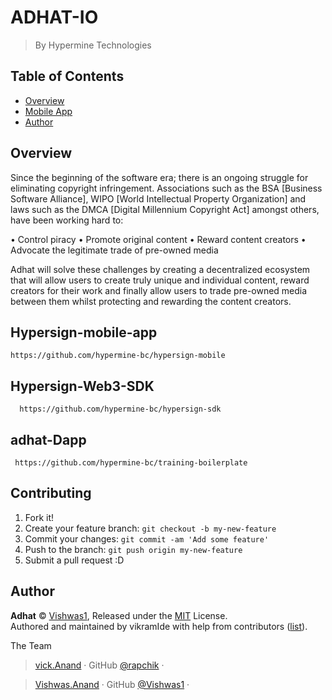 # ADHAT-IO 

> By Hypermine Technologies

## Table of Contents

<!-- toc -->

- [Overview](#user-content-overview)
- [Mobile App](#user-content-mobile-app)
- [Author](#author)

<!-- tocstop -->

## Overview

Since the beginning of the software era; there is an ongoing struggle for eliminating copyright infringement. Associations such as the BSA [Business Software Alliance], WIPO [World Intellectual Property Organization] and laws such as the DMCA [Digital Millennium Copyright Act] amongst others, have been working hard to:

• Control piracy • Promote original content • Reward content creators • Advocate the legitimate trade of pre-owned media

Adhat will solve these challenges by creating a decentralized ecosystem that will allow users to create truly unique and individual content, reward creators for their work and finally allow users to trade pre-owned media between them whilst protecting and rewarding the content creators.

## Hypersign-mobile-app
 
 ```
 https://github.com/hypermine-bc/hypersign-mobile
  ```

## Hypersign-Web3-SDK
 
```
  https://github.com/hypermine-bc/hypersign-sdk
  ```

## adhat-Dapp
 
 ```
  https://github.com/hypermine-bc/training-boilerplate
  ```

## Contributing

1. Fork it!
2. Create your feature branch: `git checkout -b my-new-feature`
3. Commit your changes: `git commit -am 'Add some feature'`
4. Push to the branch: `git push origin my-new-feature`
5. Submit a pull request :D

## Author

**Adhat** © [Vishwas1](https://github.com/Vishwas1), Released under the [MIT](./LICENSE) License.<br>
Authored and maintained by vikramIde with help from contributors ([list](Vishwas1/voting-daap-2017/graphs/contributors)).

The Team 

> [vick.Anand](https://facebook.com/vikramabhushan) · GitHub [@rapchik](https://github.com/vikramIde) · 

> [Vishwas.Anand](https://facebook.com/vikramabhushan) · GitHub [@Vishwas1](https://github.com/Vishwas1) · 


